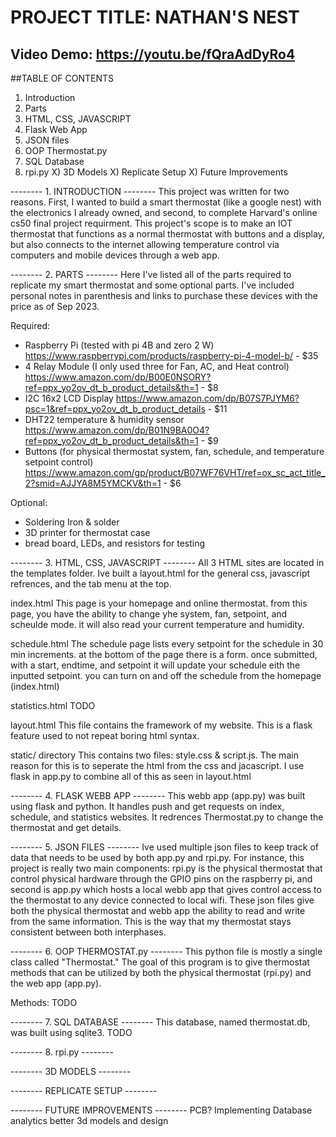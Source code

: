 # PROJECT TITLE: NATHAN'S NEST
## Video Demo:  https://youtu.be/fQraAdDyRo4

##TABLE OF CONTENTS
1) Introduction
2) Parts
3) HTML, CSS, JAVASCRIPT
4) Flask Web App
5) JSON files
6) OOP Thermostat.py
7) SQL Database
8) rpi.py
X) 3D Models
X) Replicate Setup
X) Future Improvements


-------- 1. INTRODUCTION --------
This project was written for two reasons. First, I wanted to build a smart thermostat (like a google nest) with the electronics I already owned, and second, to complete Harvard's online cs50 final project requirment. This project's scope is to make an IOT thermostat that functions as a normal thermostat with buttons and a display, but also connects to the internet allowing temperature control via computers and mobile devices through a web app.


-------- 2. PARTS --------
Here I've listed all of the parts required to replicate my smart thermostat and some optional parts. I've included personal notes in parenthesis and links to purchase these devices with the price as of Sep 2023.

Required:
- Raspberry Pi (tested with pi 4B and zero 2 W) https://www.raspberrypi.com/products/raspberry-pi-4-model-b/ - $35
- 4 Relay Module (I only used three for Fan, AC, and Heat control) https://www.amazon.com/dp/B00E0NSORY?ref=ppx_yo2ov_dt_b_product_details&th=1 - $8
- I2C 16x2 LCD Display https://www.amazon.com/dp/B07S7PJYM6?psc=1&ref=ppx_yo2ov_dt_b_product_details - $11
- DHT22 temperature & humidity sensor https://www.amazon.com/dp/B01N9BA0O4?ref=ppx_yo2ov_dt_b_product_details&th=1 - $9
- Buttons (for physical thermostat system, fan, schedule, and temperature setpoint control) https://www.amazon.com/gp/product/B07WF76VHT/ref=ox_sc_act_title_2?smid=AJJYA8M5YMCKV&th=1 - $6

Optional:
- Soldering Iron & solder
- 3D printer for thermostat case
- bread board, LEDs, and resistors for testing


-------- 3. HTML, CSS, JAVASCRIPT --------
All 3 HTML sites are located in the templates folder. Ive built a layout.html for the general css, javascript refrences, and the tab menu at the top.

index.html
This page is your homepage and online thermostat. from this page, you have the ability to change yhe system, fan, setpoint, and scheulde mode. it will also read your current temperature and humidity.

schedule.html
The schedule page lists every setpoint for the schedule in 30 min increments. at the bottom of the page there is a form. once submitted, with a start, endtime, and setpoint it will update your schedule eith the inputted setpoint. you can turn on and off the schedule from the homepage (index.html)

statistics.html
TODO

layout.html
This file contains the framework of my website. This is a flask feature used to not repeat boring html syntax.

static/ directory
This contains two files: style.css & script.js. The main reason for this is to seperate the html from the css and jacascript. I use flask in app.py to combine all of this as seen in layout.html

-------- 4. FLASK WEBB APP --------
This webb app (app.py) was built using flask and python. It handles push and get requests on index, schedule, and statistics websites.
It redrences Thermostat.py to change the thermostat and get details.


-------- 5. JSON FILES --------
Ive used multiple json files to keep track of data that needs to be used by both app.py and rpi.py. For instance, this project is really two main components: rpi.py is the physical thermostat that control physical hardware through the GPIO pins on the raspberry pi, and second is app.py which hosts a local webb app that gives control access to the thermostat to any device connected to local wifi. These json files give both the physical thermostat and webb app the ability to read and write from the same information. This is the way that my thermostat stays consistent between both interphases.


-------- 6. OOP THERMOSTAT.py --------
This python file is mostly a single class called "Thermostat." The goal of this program is to give thermostat methods that can be utilized by both the physical thermostat (rpi.py) and the web app (app.py).

Methods:
TODO


-------- 7. SQL DATABASE --------
This database, named thermostat.db, was built using sqlite3.
TODO


-------- 8. rpi.py --------


-------- 3D MODELS --------


-------- REPLICATE SETUP --------


-------- FUTURE IMPROVEMENTS --------
PCB?
Implementing Database analytics
better 3d models and design
